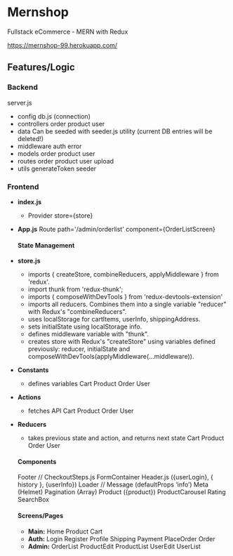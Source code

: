 # Mernshop

Fullstack eCommerce - MERN with Redux

https://mernshop-99.herokuapp.com/

## Features/Logic

### Backend

server.js
<br>

- config
  db.js (connection)
  <br>
- controllers
  order
  product
  user
  <br>
- data
  Can be seeded with seeder.js utility (current DB entries will be deleted!)
  <br>
- middleware
  auth
  error
  <br>
- models
  order
  product
  user
  <br>
- routes
  order
  product
  user
  upload
  <br>
- utils
  generateToken
  seeder
  <br>

### Frontend

- **index.js**

  - Provider store={store}

- **App.js**
  Route path='/admin/orderlist' component={OrderListScreen}
  <br>

  #### State Management

- **store.js**

  - imports { createStore, combineReducers, applyMiddleware } from 'redux'.
  - import thunk from 'redux-thunk';
  - imports { composeWithDevTools } from 'redux-devtools-extension'
  - imports all reducers. Combines them into a single variable "reducer" with Redux's "combineReducers".
  - uses localStorage for cartItems, userInfo, shippingAddress.
  - sets initialState using localStorage info.
  - defines middleware variable with "thunk".
  - creates store with Redux's "createStore" using variables defined previously: reducer, initialState and composeWithDevTools(applyMiddleware(...middleware)).
    <br>

- **Constants**

  - defines variables
    Cart
    Product
    Order
    User
    <br>

- **Actions**

  - fetches API
    Cart
    Product
    Order
    User
    <br>

- **Reducers**

  - takes previous state and action, and returns next state
    Cart
    Product
    Order
    User
    <br>

  #### Components

  Footer //
  CheckoutSteps.js
  FormContainer
  Header.js ({userLogin}, { history }, {userInfo})
  Loader //
  Message (defaultProps ‘info’)
  Meta (Helmet)
  Pagination (Array)
  Product ({product})
  ProductCarousel
  Rating
  SearchBox
  <br>

  #### Screens/Pages

  - **Main:**
    Home
    Product
    Cart
    <br>
  - **Auth:**
    Login
    Register
    Profile
    Shipping
    Payment
    PlaceOrder
    Order
    <br>
  - **Admin:**
    OrderList
    ProductEdit
    ProductList
    UserEdit
    UserList
    <br>
